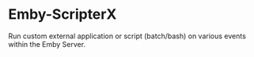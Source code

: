 # Emby-ScripterX
Run custom external application or script (batch/bash) on various events within the Emby Server.  
